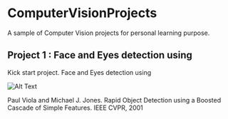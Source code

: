 # ComputerVisionProjects
A sample of Computer Vision projects for personal learning purpose.

## Project 1 : Face and Eyes detection using 

Kick start project. Face and Eyes detection using 

![Alt Text](img/giphy.gif)

Paul Viola and Michael J. Jones. Rapid Object Detection using a Boosted Cascade of Simple Features. IEEE CVPR, 2001